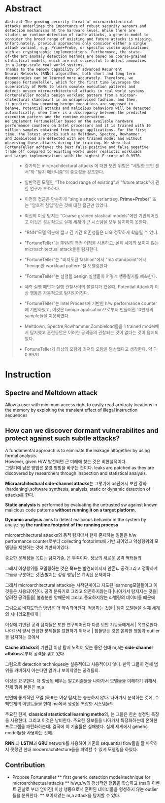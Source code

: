 # Abstract
```
Abstract—The growing security threat of microarchitectural
attacks underlines the importance of robust security sensors and
detection mechanisms at the hardware level. While there are
studies on runtime detection of cache attacks, a generic model to
consider the broad range of existing and future attacks is missing.
Unfortunately, previous approaches only consider either a single
attack variant, e.g. Prime+Probe, or specific victim applications
such as cryptographic implementations. Furthermore, the state-
of-the art anomaly detection methods are based on coarse-grained
statistical models, which are not successful to detect anomalies
in a large-scale real world systems.
Thanks to the memory capability of advanced Recurrent
Neural Networks (RNNs) algorithms, both short and long term
dependencies can be learned more accurately. Therefore, we
propose FortuneTeller, which for the first time leverages the
superiority of RNNs to learn complex execution patterns and
detects unseen microarchitectural attacks in real world systems.
FortuneTeller models benign workload pattern from a microar-
chitectural standpoint in an unsupervised fashion, and then,
it predicts how upcoming benign executions are supposed to
behave. Potential attacks and malicious behaviors will be detected
automatically, when there is a discrepancy between the predicted
execution pattern and the runtime observation.
We implement FortuneTeller based on the available hardware
performance counters on Intel processors and it is trained with 10
million samples obtained from benign applications. For the first
time, the latest attacks such as Meltdown, Spectre, Rowhammer
and Zombieload are detected with one trained model and without
observing these attacks during the training. We show that
FortuneTeller achieves the best false positive and false negative
trade off compared to existing works under realistic workloads
and target implementations with the highest F-score of 0.9970.
```

> * 증가되는 mircoachitectural attacks 에 대한 보안 위험은 "세밀한 보안 센서"와 "탐지 메카니즘"의 중요성을 강조한다.  
> * 일반적인 모델인 "The broad range of existing"과 "future attack"에 관한 연구가 부족하다.   
> * 이전의 접근은 단순하게 "single attack variant(eg. **Prime+Probe**)" 또는 "암호적 침입"같은 것에 대한 접근만 있었다.  
> * 최신의 이상 탐지는 "Coarse grained stastical models"에만 기반되어있고 이것은 성공적으로 실제 세계의 큰 시스템을 모두 탐지하지 못한다.  
>  
> * "RNN"모델 덕분에 짧고 긴 기간 의존성들은 더욱 정확하게 학습될 수 있다.
> * "FortuneTeller"는 RNN의 특정 이점을 사용하고, 실제 세계의 보이지 않는 microachitectual attack들을 탐지한다.
> * "FortuneTeller"는 "비지도된 fashion"에서 "ma standpoint"에서 "benign한 workload pattern"을 모델링한다. 
> * "FortuneTeller"는 실핼될 benign 실핼들이 어떻게 행동될지를 예측한다.  
> * 예측 실행 패턴과 실행 관찰사이의 불일치가 있을때, Potential Attack과 이상 행동은 자동적으로 탐지되어진다.  
>  
> * "FortuneTeller"는 Intel Process에 기반한 h/w performance counter에 기반하였고, 이것은 benign application으로부터 만들어진 10만개의 sample들을 이용하였다.  
> * Meltdown, Spectre,Rowhammer,Zombieload들을 1 trained model에서 탐지했고 훈련동안은 이러한 공격들의 관찰되는 것이 없다는 것이 탐지되었다.  
> * FortuneTeller가 최상의 오탐과 최저의 오탐을 달성했다고 생각한다. 약 F-0.9970

# Instruction
## Spectre and Meltdown attack 
Allow a user with minimum access right to easily read arbitraty locations in the memory by exploiting the transient effect of illegal instruction sequences

## How can we discover **dormant vulnerabilites** and protect against such **subtle attacks**?

A fundamental approach is to eliminate the leakage altogether by using formal analysis.  
However, given H/W 발전되면 근 미래에 찾는 것은 비현실적이다.   
그렇기에 남은 방법은 운영 방법을 바꾸는 것이다.
leaks are patched as they are discovered by researchers through inspection and statistical analysis.
  
**Microarchitectural side-channel attacks**는 그렇기에 os단에서 보안 강화(hardening),software synthesis, analysis, static or dynamic detection of attacks를 한다. 

**Static analysis** is performed by evaluating the untrusted sw against known malicious code patterns **without running it on a target platform.**  

**Dynamic analysis** aims to detect malicious behavior in the system by analyzing **the runtime footprint of the running process**  

microarchitectural attacks의 동적 탐지에서 현재 존재하는 일들은 h/w performance counter로부터 collecting footprints에 기반 되어있고 악성행위의 모델링을 제한하는 것에 기반되어있다.  

중요한 문제점들 목표는 탐지기술, 은 부족이다. 정보의 새로운 공격 백터들의 

그래서 이상행위를 모델링하는 것은 목표는 발견되어지지 안흔ㄴ 공격그리고 정확하게 그들을 구분하는 것|출발지는 정상 행동|은 계속된 문제이다.

그래서 microarchitectural attacks는 시작단계이고 지도된 learnong모델들이고 이것들은 사용되어진다. 공격 분류기로 그리고 의존하지않는다 |나아가서 탐지지는 것을| 알려진 공격들을| 불충분한 양때문에 그리고 중요하지않는 라벨링의 데이터들 떄문에 

그림으로 비지도학습 방법은 더 약속되어진다. 적용하는 것을 | 탐지 모델들을 실제 세계의 시나리오들에게 |

이상에 기반된 공격 탐지들은 또한 연구되어진다 다른 보안 기능들에게서 | 목표로한다. 나아가서 앞서 언급한 문제들을 표현하기 위해서 | 힘들받는 것은 온화한 행동과 outlier을 탐지하는 것에서 

**Cache attacks**의 기반된 이상 탐지 노력이 있는 동안 현대 m,a는 **side-channel attakcs**로부터 공격을 겪고 있다. 

그럼으로 detection techniques는 실용적이고 사용적이지 않다. 만약 그들이 전체 범위를 커버하지 아는다면 알거나 보이지않는 공격들의. 

이것은 요구한다. 더 향상된 배우는 알고리즘들을 나아가서 모델들을 이해하기 위해서 전체 행위 본질은 m,a

반면에 통계적인 모델 (목표는 이상 탐지)는 충분하지 않다. 나아가서 분석하는 것에, 수백만개의 이벤트들을 현대 ma에서 생성된 복잡한 시스템들의

주요한 한계, **classical stastictical learning metho**의, 는 그들은 한손 설정된 특징을 사용한다. 그리고 이것은 낭비한다. 주요한 정보들을 나아가서 특정화하는데 온하한 프로그램을 패턴화하는데. 결국에 이 기술들은 실패했다. 실제 세계에서 generic model들을 사용하는 것에.

**RNN** 과 **LSTM**과 **GRU** network를 사용하여 기존의 sequential flow들을 잘 파악하지 못했던 현대 modernachitecture들을 파악할 수 있게 모델링을 하였다. 

## Contribution
* Propose Fortuneteller
** first generic detection model/technique for microarchitectual attacks
** h/w,s/w의 정상적인 행동을 학습하고 (ma의 이벤트 관찰로 부터 얻어진) 이상 행동으로서 훈련된 데이터들을 형성하지 않는 outlier들을 분류한다.
** 보이지않는 m,a attack을 탐지할 수 있다. 
